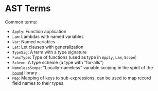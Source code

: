 # AST Terms

Common terms:

* `Apply`: Function application
* `Lam`: Lambdas with named variables
* `Var`: Named variables
* `Let`: Let clauses with generalization
* `TypeSig`: A term with a type signature
* `FuncType`: Type of functions (used as type in `Apply`, `Lam`, `Scope`)
* `Scheme`: A type scheme (a type with "for-alls")
* `NamelessScope`: "Locally-nameless" variable scoping in the spirit of the [`bound`](https://github.com/ekmett/bound/) library
* `Map`: Mapping of keys to sub-expressions, can be used to map record field names to their types.
